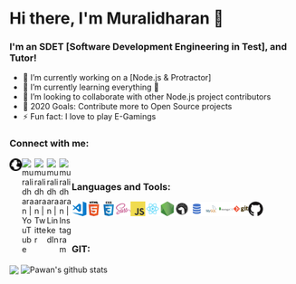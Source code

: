 # Hi there, I'm Muralidharan 👋

### I'm an SDET [Software Development Engineering in Test], and Tutor!
- 🔭 I’m currently working on a [Node.js & Protractor]
- 🌱 I’m currently learning everything 🤣
- 👯 I’m looking to collaborate with other Node.js project contributors
- 🥅 2020 Goals: Contribute more to Open Source projects
- ⚡ Fun fact: I love to play E-Gamings

### Connect with me:

[<img align="left" alt="gfixtures.netlify.app" width="22px" src="https://raw.githubusercontent.com/iconic/open-iconic/master/svg/globe.svg" />][website]
[<img align="left" alt="muralidharan | YouTube" width="22px" src="https://cdn.jsdelivr.net/npm/simple-icons@v3/icons/youtube.svg" />][youtube]
[<img align="left" alt="muralidharan | Twitter" width="22px" src="https://cdn.jsdelivr.net/npm/simple-icons@v3/icons/twitter.svg" />][twitter]
[<img align="left" alt="muralidharan | LinkedIn" width="22px" src="https://cdn.jsdelivr.net/npm/simple-icons@v3/icons/linkedin.svg" />][linkedin]
[<img align="left" alt="muralidharan | Instagram" width="22px" src="https://cdn.jsdelivr.net/npm/simple-icons@v3/icons/instagram.svg" />][instagram]

<br />

### Languages and Tools:

<img align="left" alt="Visual Studio Code" width="26px" src="https://raw.githubusercontent.com/github/explore/80688e429a7d4ef2fca1e82350fe8e3517d3494d/topics/visual-studio-code/visual-studio-code.png" />
<img align="left" alt="HTML5" width="26px" src="https://raw.githubusercontent.com/github/explore/80688e429a7d4ef2fca1e82350fe8e3517d3494d/topics/html/html.png" />
<img align="left" alt="CSS3" width="26px" src="https://raw.githubusercontent.com/github/explore/80688e429a7d4ef2fca1e82350fe8e3517d3494d/topics/css/css.png" />
<img align="left" alt="Sass" width="26px" src="https://raw.githubusercontent.com/github/explore/80688e429a7d4ef2fca1e82350fe8e3517d3494d/topics/sass/sass.png" />
<img align="left" alt="JavaScript" width="26px" src="https://raw.githubusercontent.com/github/explore/80688e429a7d4ef2fca1e82350fe8e3517d3494d/topics/javascript/javascript.png" />
<img align="left" alt="React" width="26px" src="https://raw.githubusercontent.com/github/explore/80688e429a7d4ef2fca1e82350fe8e3517d3494d/topics/react/react.png" />
<img align="left" alt="Node.js" width="26px" src="https://raw.githubusercontent.com/github/explore/80688e429a7d4ef2fca1e82350fe8e3517d3494d/topics/nodejs/nodejs.png" />
<img align="left" alt="Deno" width="26px" src="https://raw.githubusercontent.com/github/explore/361e2821e2dea67711cde99c9c40ed357061cf27/topics/deno/deno.png" />
<img align="left" alt="SQL" width="26px" src="https://raw.githubusercontent.com/github/explore/80688e429a7d4ef2fca1e82350fe8e3517d3494d/topics/sql/sql.png" />
<img align="left" alt="MySQL" width="26px" src="https://raw.githubusercontent.com/github/explore/80688e429a7d4ef2fca1e82350fe8e3517d3494d/topics/mysql/mysql.png" />
<img align="left" alt="MongoDB" width="26px" src="https://raw.githubusercontent.com/github/explore/80688e429a7d4ef2fca1e82350fe8e3517d3494d/topics/mongodb/mongodb.png" />
<img align="left" alt="Git" width="26px" src="https://raw.githubusercontent.com/github/explore/80688e429a7d4ef2fca1e82350fe8e3517d3494d/topics/git/git.png" />
<img align="left" alt="GitHub" width="26px" src="https://raw.githubusercontent.com/github/explore/78df643247d429f6cc873026c0622819ad797942/topics/github/github.png" />

<br />
<br />
<br />

### GIT:

<img align="center" src="https://github-readme-stats.vercel.app/api/top-langs/?username=muralidharan92&theme=dark&hide_langs_below=1" />
<img align="center" src="https://github-readme-stats.vercel.app/api?username=muralidharan92&show_icons=true&theme=dark&line_height=27" alt="Pawan's github stats"/>

[website]: https://gfixtures.netlify.app/
[twitter]: https://twitter.com/muralidharanr92
[youtube]: https://www.youtube.com/channel/UCHWehQi90pCKpQ5sVlRKQ9Q
[instagram]: https://www.instagram.com/i_am_muralidharan/
[linkedin]: https://www.linkedin.com/in/muralidharan-rajendran-44041aab/
